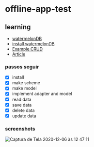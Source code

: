 # offline-app-test

## learning

- [watermelonDB](https://github.com/Nozbe/WatermelonDB)
- [install watermelonDB](https://nozbe.github.io/WatermelonDB/Installation.html#installation)
- [Example CRUD](https://nozbe.github.io/WatermelonDB/CRUD.html)
- [Article](https://github.com/Nozbe/WatermelonDB/blob/master/examples/native)

### passos seguir

- [x] install
- [x] make scheme
- [x] make model
- [x] implement adapter and model
- [x] read data
- [x] save data
- [x] delete data
- [x] update data

### screenshots

![Captura de Tela 2020-12-06 às 12 47 11](https://user-images.githubusercontent.com/35678887/101284896-3ad22b00-37c1-11eb-9d2a-8cc32c0c9ee7.png)
